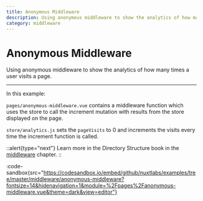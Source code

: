 ```yaml
---
title: Anonymous Middleware
description: Using anonymous middleware to show the analytics of how many times a user visits a page.
category: middleware
---
```

# Anonymous Middleware

Using anonymous middleware to show the analytics of how many times a user visits a page.

---

In this example:

`pages/anonymous-middleware.vue` contains a middleware function which uses the store to call the increment mutation with results from the store displayed on the page.

`store/analytics.js` sets the `pageVisits` to 0 and increments the visits every time the increment function is called.

::alert{type="next"}
Learn more in the Directory Structure book in the [middleware](/docs/directory-structure/middleware#anonymous-middleware) chapter.
::

:code-sandbox{src="https://codesandbox.io/embed/github/nuxtlabs/examples/tree/master/middleware/anonymous-middleware?fontsize=14&hidenavigation=1&module=%2Fpages%2Fanonymous-middleware.vue&theme=dark&view=editor"}
